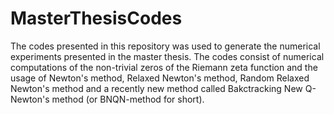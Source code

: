 # MasterThesisCodes
The codes presented in this repository was used to generate the numerical experiments presented in the master thesis. The codes consist of numerical computations of the non-trivial zeros of the Riemann zeta function and the usage of Newton's method, Relaxed Newton's method, Random Relaxed Newton's method and a recently new method called Bakctracking New Q-Newton's method (or BNQN-method for short).

